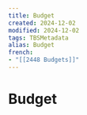 ```yaml
---
title: Budget
created: 2024-12-02
modified: 2024-12-02
tags: TBSMetadata
alias: Budget
french:
- "[[2448 Budgets]]"
---
```

# Budget
